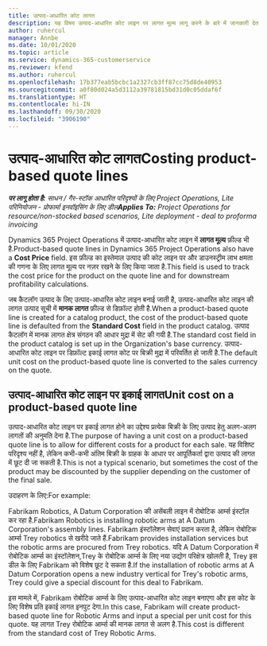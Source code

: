 ```yaml
---
title: उत्पाद-आधारित कोट लागत
description: यह विषय उत्पाद-आधारित कोट लाइन पर लागत मूल्य लागू करने के बारे में जानकारी देता है.
author: ruhercul
manager: Annbe
ms.date: 10/01/2020
ms.topic: article
ms.service: dynamics-365-customerservice
ms.reviewer: kfend
ms.author: ruhercul
ms.openlocfilehash: 17b377eab5bcbc1a2327cb3ff87cc75d8de40953
ms.sourcegitcommit: a0f80d024a5d3112a39781815bd31d0c05ddaf6f
ms.translationtype: HT
ms.contentlocale: hi-IN
ms.lasthandoff: 09/30/2020
ms.locfileid: "3906190"
---
```

# <a name="costing-product-based-quote-lines"></a><span data-ttu-id="30092-103">उत्पाद-आधारित कोट लागत</span><span class="sxs-lookup"><span data-stu-id="30092-103">Costing product-based quote lines</span></span>

<span data-ttu-id="30092-104">_**पर लागू होता है:** साधन / गैर-स्टॉक आधारित परिदृश्यों के लिए Project Operations, Lite परिनियोजन - प्रोफार्मा इनवॉइसिंग के लिए डील_</span><span class="sxs-lookup"><span data-stu-id="30092-104">_**Applies To:** Project Operations for resource/non-stocked based scenarios, Lite deployment - deal to proforma invoicing_</span></span>


<span data-ttu-id="30092-105">Dynamics 365 Project Operations में उत्पाद-आधारित कोट लाइन में **लागत मूल्य** फ़ील्ड भी है.</span><span class="sxs-lookup"><span data-stu-id="30092-105">Product-based quote lines in Dynamics 365 Project Operations also have a **Cost Price** field.</span></span> <span data-ttu-id="30092-106">इस फ़ील्ड का इस्तेमाल उत्पाद की कोट लाइन पर और डाउनस्ट्रीम लाभ क्षमता की गणना के लिए लागत मूल्य पर नज़र रखने के लिए किया जाता है.</span><span class="sxs-lookup"><span data-stu-id="30092-106">This field is used to track the cost price for the product on the quote line and for downstream profitability calculations.</span></span>

<span data-ttu-id="30092-107">जब कैटलॉग उत्पाद के लिए उत्पाद-आधारित कोट लाइन बनाई जाती है, उत्पाद-आधारित कोट लाइन की लागत उत्पाद सूची में **मानक लागत** फ़ील्ड से डिफ़ॉल्ट होती है.</span><span class="sxs-lookup"><span data-stu-id="30092-107">When a product-based quote line is created for a catalog product, the cost of the product-based quote line is defaulted from the **Standard Cost** field in the product catalog.</span></span> <span data-ttu-id="30092-108">उत्पाद कैटलॉग में मानक लागत क्षेत्र संगठन की आधार मुद्रा में सेट की गयी है.</span><span class="sxs-lookup"><span data-stu-id="30092-108">The standard cost field in the product catalog is set up in the Organization's base currency.</span></span> <span data-ttu-id="30092-109">उत्पाद-आधारित कोट लाइन पर डिफ़ॉल्ट इकाई लागत कोट पर बिक्री मुद्रा में परिवर्तित हो जाती है.</span><span class="sxs-lookup"><span data-stu-id="30092-109">The default unit cost on the product-based quote line is converted to the sales currency on the quote.</span></span>

## <a name="unit-cost-on-a-product-based-quote-line"></a><span data-ttu-id="30092-110">उत्पाद-आधारित कोट लाइन पर इकाई लागत</span><span class="sxs-lookup"><span data-stu-id="30092-110">Unit cost on a product-based quote line</span></span>

<span data-ttu-id="30092-111">उत्पाद-आधारित कोट लाइन पर इकाई लागत होने का उद्देश्य प्रत्येक बिक्री के लिए उत्पाद हेतु अलग-अलग लागतों की अनुमति देना है.</span><span class="sxs-lookup"><span data-stu-id="30092-111">The purpose of having a unit cost on a product-based quote line is to allow for different costs for a product for each sale.</span></span> <span data-ttu-id="30092-112">यह विशिष्ट परिदृश्य नहीं है, लेकिन कभी-कभी अंतिम बिक्री के ग्राहक के आधार पर आपूर्तिकर्ता द्वारा उत्पाद की लागत में छूट दी जा सकती है.</span><span class="sxs-lookup"><span data-stu-id="30092-112">This is not a typical scenario, but sometimes the cost of the product may be discounted by the supplier depending on the customer of the final sale.</span></span>

<span data-ttu-id="30092-113">उदाहरण के लिए:</span><span class="sxs-lookup"><span data-stu-id="30092-113">For example:</span></span>

<span data-ttu-id="30092-114">Fabrikam Robotics, A Datum Corporation की असेंबली लाइन में रोबोटिक आर्म्स इंस्टॉल कर रहा है.</span><span class="sxs-lookup"><span data-stu-id="30092-114">Fabrikam Robotics is installing robotic arms at A Datum Corporation's assembly lines.</span></span> <span data-ttu-id="30092-115">Fabrikam इंस्टॉलेशन सेवाएं प्रदान करता है, लेकिन रोबोटिक आर्म्स Trey robotics से खरीदे जाते हैं.</span><span class="sxs-lookup"><span data-stu-id="30092-115">Fabrikam provides installation services but the robotic arms are procured from Trey robotics.</span></span> <span data-ttu-id="30092-116">यदि A Datum Corporation में रोबोटिक आर्म्स का इंस्टॉलेशन,Trey के रोबोटिक आर्म्स के लिए नया उद्योग परिक्षेत्र खोलती है, Trey इस डील के लिए Fabrikam को विशेष छूट दे सकता है.</span><span class="sxs-lookup"><span data-stu-id="30092-116">If the installation of robotic arms at A Datum Corporation opens a new industry vertical for Trey's robotic arms, Trey could give a special discount for this deal to Fabrikam.</span></span>

<span data-ttu-id="30092-117">इस मामले में, Fabrikam रोबोटिक आर्म्स के लिए उत्पाद-आधारित कोट लाइन बनाएगा और इस कोट के लिए विशेष प्रति इकाई लागत इनपुट देगा.</span><span class="sxs-lookup"><span data-stu-id="30092-117">In this case, Fabrikam will create product-based quote line for Robotic Arms and input a special per unit cost for this quote.</span></span> <span data-ttu-id="30092-118">यह लागत Trey रोबोटिक आर्म्स की मानक लागत से अलग है.</span><span class="sxs-lookup"><span data-stu-id="30092-118">This cost is different from the standard cost of Trey Robotic Arms.</span></span>
